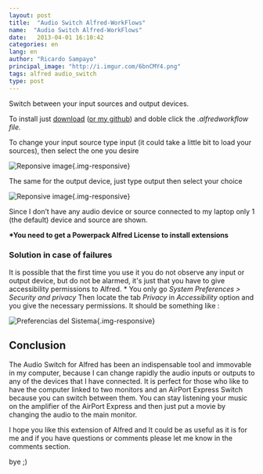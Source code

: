 ```yaml
---
layout: post
title:  "Audio Switch Alfred-WorkFlows"
name:  "Audio Switch Alfred-WorkFlows"
date:   2013-04-01 16:10:42
categories: en
lang: en
author: "Ricardo Sampayo"
principal_image: "http://i.imgur.com/6bnCMY4.png"
tags: alfred audio_switch
type: post
---
```


Switch between your input sources and output devices.

To install just [download][4] ([or my github][3]) and doble click the *.alfredworkflow file.*

To change your input source type input (it could take a little bit to load your sources), then select the one you desire

![Reponsive image][1]{.img-responsive}

The same for the output device, just type output then select your choice

![Reponsive image][2]{.img-responsive}

Since I don’t have any audio device or source connected to my laptop only 1 (the default) device and source are shown.

**\*You need to get a Powerpack Alfred License to install extensions**

### Solution in case of failures

It is possible that the first time you use it you do not observe any input or output device, but do not be alarmed, it's just that you have to give accessibility permissions  to Alfred. * You only go *System Preferences > Security and privacy* Then locate the tab *Privacy* in *Accessibility* option and you give the necessary permissions. It should be something like :

![Preferencias del Sistema][5]{.img-responsive}

## Conclusion

The Audio Switch for Alfred has been an indispensable tool and immovable in my computer, because I can change rapidly the audio inputs or outputs to any of the devices that I have connected. It is perfect for those who like to have the computer linked to two monitors and an AirPort Express Switch because you can switch between them. You can stay listening your music on the amplifier of the AirPort Express and then just put a movie by changing the audio to the main monitor.

I hope you like this extension of Alfred and It could be as useful as it is for me and if you have questions or comments please let me know in the comments section.

bye ;)


[1]:http://f.cl.ly/items/3O2d3j1X041t3P1x1M3N/Captura%20de%20pantalla%202013-04-03%20a%20la(s)%2010.44.29.png "Input" 
[2]:http://f.cl.ly/items/0u25281D0U3p2H284719/Captura%20de%20pantalla%202013-04-03%20a%20la(s)%2010.44.36.png "Output" 
[3]:https://github.com/sampayo/Alfred-WorkFlows/tree/master/Audio%20Switch
[4]:https://dl.dropbox.com/u/7231699/Audio%20Switch.alfredworkflow
[5]:http://i.imgur.com/6hsiyGD.png
